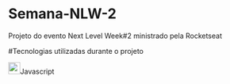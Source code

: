 # Semana-NLW-2
Projeto do evento Next Level Week#2 ministrado pela Rocketseat

#Tecnologias utilizadas durante o projeto
 
    
<img src="https://img.icons8.com/color/48/000000/html-5.png" style="width: 1.5rem;" />Javascript




   


